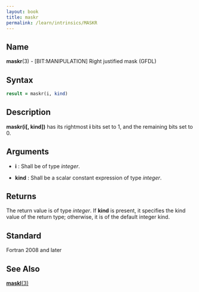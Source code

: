 ```yaml
---
layout: book
title: maskr
permalink: /learn/intrinsics/MASKR
---
```

## __Name__

__maskr__(3) - \[BIT:MANIPULATION\] Right justified mask
(GFDL)

## __Syntax__
```fortran
result = maskr(i, kind)
```
## __Description__

__maskr(i\[, kind\])__ has its rightmost __i__ bits set to 1, and the
remaining bits set to 0.

## __Arguments__

  - __i__
    : Shall be of type _integer_.

  - __kind__
    : Shall be a scalar constant expression of type _integer_.

## __Returns__

The return value is of type _integer_. If __kind__ is present, it specifies
the kind value of the return type; otherwise, it is of the default
integer kind.

## __Standard__

Fortran 2008 and later

## __See Also__

[__maskl__(3)](MASKL)
